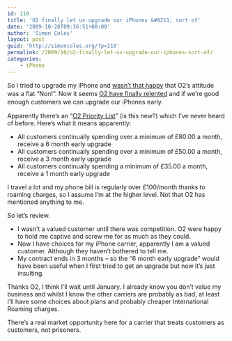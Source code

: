 ```yaml
---
id: 110
title: 'O2 finally let us upgrade our iPhones &#8211; sort of'
date: '2009-10-28T09:36:51+00:00'
author: 'Simon Coles'
layout: post
guid: 'http://simoncoles.org/?p=110'
permalink: /2009/10/o2-finally-let-us-upgrade-our-iphones-sort-of/
categories:
    - iPhone
---
```


<span style="line-height: 18px;">So I tried to upgrade my iPhone and [wasn’t that happy](http://simoncoles.org/2009/10/dear-o2-about-my-iphone/) that O2’s attitude was a flat “Non!”. Now it seems <span style="line-height: 19px;">[O2 have finally relented](http://shop.o2.co.uk/update/upgrade.html) and if we’re good enough customers we can upgrade our iPhones early.</span></span>

Apparently there’s an “[O2 Priority List](http://www.o2blueroom.co.uk/o2prioritylist/)” (is this new?) which I’ve never heard of before. Here’s what it means apparently:

- All customers continually spending over a minimum of £80.00 a month, receive a 6 month early upgrade
- All customers continually spending over a minimum of £50.00 a month, receive a 3 month early upgrade
- All customers continually spending a minimum of £35.00 a month, receive a 1 month early upgrade

I travel a lot and my phone bill is regularly over £100/month thanks to roaming charges, so I assume I’m at the higher level. Not that O2 has mentioned anything to me.

So let’s review.

- I wasn’t a valued customer until there was competition. O2 were happy to hold me captive and screw me for as much as they could.
- Now I have choices for my iPhone carrier, apparently I am a valued customer. Although they haven’t bothered to tell me.
- My contract ends in 3 months – so the “6 month early upgrade” would have been useful when I first tried to get an upgrade but now it’s just insulting.

Thanks O2, I think I’ll wait until January. I already know you don’t value my business and whilst I know the other carriers are probably as bad, at least I’ll have some choices about plans and probably cheaper International Roaming charges.

There’s a real market opportunity here for a carrier that treats customers as customers, not prisoners.